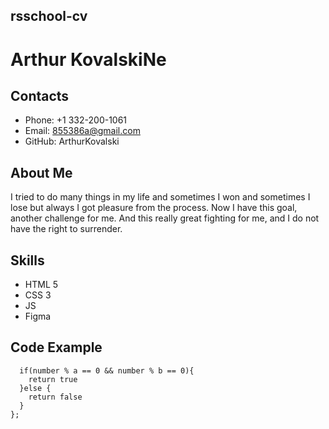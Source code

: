 ## rsschool-cv  

# Arthur KovalskiNe

## Contacts

   - Phone: +1 332-200-1061
   - Email: 855386a@gmail.com
   - GitHub: ArthurKovalski


## About Me

I tried to do many things in my life and sometimes I won and sometimes I lose but always I got pleasure from the process.  Now I have this goal, another challenge for me.   And this really great fighting for me, and I do not have the right to surrender.


## Skills

  - HTML 5
  - CSS 3
  - JS
  - Figma


## Code Example


~~~function isDivideBy(number, a, b) {
  if(number % a == 0 && number % b == 0){
    return true
  }else {
    return false
  }
};
~~~

